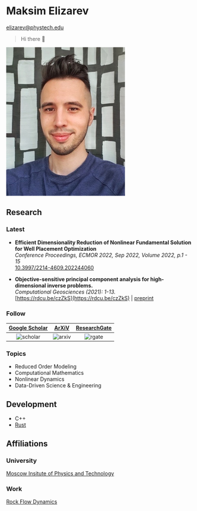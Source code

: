 # Maksim Elizarev
[elizarev@phystech.edu](mailto:elizarev@phystech.edu)

> Hi there 👋

![myself](https://github.com/djmaxus/djmaxus.github.io/raw/master/SciPageGitHub.jpeg)

## Research

### Latest

- **Efficient Dimensionality Reduction
of Nonlinear Fundamental Solution
for Well Placement Optimization**\
*Conference Proceedings, ECMOR 2022, Sep 2022, Volume 2022, p.1 - 15*\
[10.3997/2214-4609.202244060](https://doi.org/10.3997/2214-4609.202244060)

- **Objective-sensitive principal component analysis for high-dimensional inverse problems.**\
*Computational Geosciences (2021): 1-13.*\
[https://rdcu.be/czZkS](https://rdcu.be/czZkS) | [preprint](https://arxiv.org/abs/2006.04527)

### Follow

| [Google Scholar][ref:scholar] | [ArXiV][ref:arxiv] | [ResearchGate][ref:rgate] |
|:-----------------------------:|:------------------:|:-------------------------:|
| <img src="https://scholar.google.com/citations/images/avatar_scholar_256.png" alt="scholar" width="128"/> | <img src="https://static.arxiv.org/static/browse/0.3.2.8/images/icons/smileybones-pixel.png" alt="arxiv" width="128"/> | <img src="https://cdn.freelogovectors.net/svg08/researchgate-logo-freelogovectors.net_.svg" alt="rgate" width="128"/> |

### Topics

* Reduced Order Modeling
* Computational Mathematics
* Nonlinear Dynamics
* Data-Driven Science & Engineering

## Development

* C++
* [Rust](https://crates.io/users/djmaxus)

## Affiliations

### University

[Moscow Insitute of Physics and Technology](https://mipt.ru/english/)

### Work

[Rock Flow Dynamics](https://rfdyn.com/)

[ref:scholar]: https://scholar.google.com/citations?hl=en&authuser=1&user=wvRK6oQAAAAJ
[ref:arxiv]: http://arxiv.org/a/elizarev_m_1
[ref:rgate]: https://www.researchgate.net/profile/Maksim_Elizarev

[pic:scholar]: https://scholar.google.com/citations/images/avatar_scholar_256.png
[pic:arxiv]: https://static.arxiv.org/static/browse/0.3.2.8/images/icons/smileybones-pixel.png
[pic:rgate]: https://cdn.freelogovectors.net/svg08/researchgate-logo-freelogovectors.net_.svg
